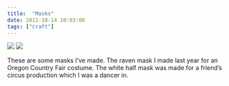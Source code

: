 ```yaml
---
title:  "Masks"
date: 2011-10-14 10:03:00
tags: ["craft"]
---
```


<img src="/uploads/2011/10/masks01.jpg">
<img src="/uploads/2011/10/masks02.jpg">


These are some masks I’ve made. The raven mask I made last year for an Oregon Country Fair costume. The white half mask was made for a friend’s circus production which I was a dancer in.
